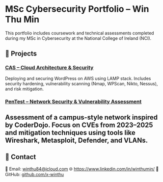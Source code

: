 # MSc Cybersecurity Portfolio – Win Thu Min

This portfolio includes coursework and technical assessments completed during my MSc in Cybersecurity at the National College of Ireland (NCI).

## 📁 Projects

### [CAS – Cloud Architecture & Security](./CAS-Cloud-Security-Project/)
Deploying and securing WordPress on AWS using LAMP stack. Includes security hardening, vulnerability scanning (Nmap, WPScan, Nikto, Nessus), and risk mitigation.

### [PenTest – Network Security & Vulnerability Assessment](./PenTest-CA2/)
Assessment of a campus-style network inspired by CoderDojo. Focus on CVEs from 2023–2025 and mitigation techniques using tools like Wireshark, Metasploit, Defender, and VLANs.
---

## 🔗 Contact
📧 Email: winthu84@icloud.com
🌐 https://www.linkedin.com/in/winthumin/
🐙 GitHub: [github.com/x-winthu](https://github.com/x-winthu)
